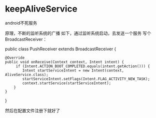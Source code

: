 # keepAliveService
android不死服务

原理，不断的监听系统的广播
如下，通过监听系统启动，去发送一个服务
写个BroadcastReceiver：

public class PushReceiver extends BroadcastReceiver {  
  
    @Override  
    public void onReceive(Context context, Intent intent) {  
         if (Intent.ACTION_BOOT_COMPLETED.equals(intent.getAction())) {
            Intent startServiceIntent = new Intent(context, AliveService.class);
            startServiceIntent.setFlags(Intent.FLAG_ACTIVITY_NEW_TASK);
            context.startService(startServiceIntent);
        }
    }  
}  

然后在配置文件注册下就好了
 <service android:name=".service.AliveService" />
        <receiver android:name=".breoadcast.BootBroadcastReceiver">
            <intent-filter>
                <action android:name="android.intent.action.BOOT_COMPLETED"></action>
                <action android:name="android.intent.action.USER_PRESENT" />
            </intent-filter>
        </receiver>
